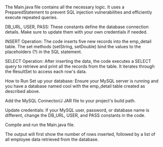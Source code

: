 The Main.java file contains all the necessary logic. It uses a PreparedStatement to prevent SQL injection vulnerabilities and efficiently execute repeated queries.

DB_URL, USER, PASS: These constants define the database connection details. Make sure to update them with your own credentials if needed.

INSERT Operation: The code inserts five new records into the emp_detail table. The set methods (setString, setDouble) bind the values to the placeholders (?) in the SQL statement.

SELECT Operation: After inserting the data, the code executes a SELECT query to retrieve and print all the records from the table. It iterates through the ResultSet to access each row's data.

How to Run
Set up your database: Ensure your MySQL server is running and you have a database named cool with the emp_detail table created as described above.

Add the MySQL Connector/J JAR file to your project's build path.

Update credentials: If your MySQL user, password, or database name is different, change the DB_URL, USER, and PASS constants in the code.

Compile and run the Main.java file.

The output will first show the number of rows inserted, followed by a list of all employee data retrieved from the database.
